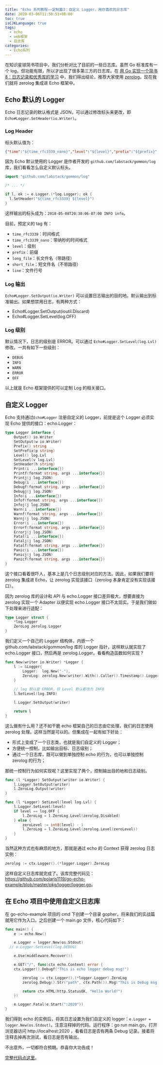 ```yaml
---
title: "Echo 系列教程——定制篇3：自定义 Logger，用你喜欢的日志库"
date: 2020-03-06T11:50:51+08:00
toc: true
isCJKLanguage: true
tags: 
  - echo
  - web框架
  - 日志库
categories:
  - Echo系列
---
```


在知识星球简书项目中，我们分析对比了目前的一些日志库。虽然 Go 标准库有一个 log，但功能有限，所以才出现了很多第三方的日志库。在 [用 Go 实现一个简书 8：日志记录和优秀库的学习](https://studygolang.com/topics/10625) 中，我们得出结论，推荐大家使用 [zerolog](https://github.com/rs/zerolog)。现在我们就将 zerolog 集成进 Echo 框架中。

## Echo 默认的 Logger

Echo 日志记录的默认格式是 JSON，可以通过修改标头来更改，即 `Echo#Logger.SetHeader(io.Writer)`。

### Log Header

标头默认值为：

```json
{"time":"${time_rfc3339_nano}","level":"${level}","prefix":"${prefix}","file":"${short_file}","line":"${line}"}
```

因为 Echo 默认使用的 Logger 是作者开发的 `github.com/labstack/gommon/log` 库，我们看看怎么自定义默认标头。

```go
import "github.com/labstack/gommon/log"

/* ... */

if l, ok := e.Logger.(*log.Logger); ok {
  l.SetHeader("${time_rfc3339} ${level}")
}
```

这样输出的标头成为：`2018-05-08T20:30:06-07:00 INFO info`。

目前，预定义的 tag 有：

- `time_rfc3339`：时间格式
- `time_rfc3339_nano`：带纳秒的时间格式
- `level`：级别
- `prefix`：前缀
- `long_file`：长文件名（带路径）
- `short_file`：短文件名（不带路径）
- `line`：文件行号

### Log 输出

`Echo#Logger.SetOutput(io.Writer)` 可以设置日志输出的目的地。默认输出到标准输出。如果想禁用日志，有两种方式：

- Echo#Logger.SetOutput(ioutil.Discard)
- Echo#Logger.SetLevel(log.OFF)

### Log 级别

默认情况下，日志的级别是 ERROR。可以通过 `Echo#Logger.SetLevel(log.Lvl)` 修改。一共有如下一些级别：

- `DEBUG`
- `INFO`
- `WARN`
- `ERROR`
- `OFF`

以上就是 Echo 框架提供的可以定制 Log 的相关接口。

## 自定义 Logger

Echo 支持通过`Echo#Logger` 注册自定义的 Logger，前提是这个 Logger 必须实现 Echo 提供的接口：echo.Logger：

```go
type Logger interface {
    Output() io.Writer
    SetOutput(w io.Writer)
    Prefix() string
    SetPrefix(p string)
    Level() log.Lvl
    SetLevel(v log.Lvl)
    SetHeader(h string)
    Print(i ...interface{})
    Printf(format string, args ...interface{})
    Printj(j log.JSON)
    Debug(i ...interface{})
    Debugf(format string, args ...interface{})
    Debugj(j log.JSON)
    Info(i ...interface{})
    Infof(format string, args ...interface{})
    Infoj(j log.JSON)
    Warn(i ...interface{})
    Warnf(format string, args ...interface{})
    Warnj(j log.JSON)
    Error(i ...interface{})
    Errorf(format string, args ...interface{})
    Errorj(j log.JSON)
    Fatal(i ...interface{})
    Fatalj(j log.JSON)
    Fatalf(format string, args ...interface{})
    Panic(i ...interface{})
    Panicj(j log.JSON)
    Panicf(format string, args ...interface{})
}
```

这个接口看着很吓人，基本上是几个日志级别对应的方法。因此，如果我们要将 zerolog 集成进 Echo，让 zerolog 实现该接口（zerolog 本身肯定没有实现该接口）。

因为 zerolog 库的设计和 API 与 echo.Logger 接口差异极大，想要直接为 zerolog 实现一个 Adapter 以便实现 echo.Logger 接口不太现实。于是我们做如下处理来进行适配：

```go
type Logger struct {
	*log.Logger
	ZeroLog zerolog.Logger
}
```

我们定义一个自己的 Logger 结构体，内嵌一个 github.com/labstack/gommon/log 库的 Logger 指针，这样默认就实现了 echo.Logger 接口，然后再是 zerolog.Logger。看看构造函数如何实现？

```go
func New(writer io.Writer) *Logger {
	l := &Logger{
		Logger:  log.New("-"),
		ZeroLog: zerolog.New(writer).With().Caller().Timestamp().Logger(),
	}
  
	// log 默认是 ERROR，将 Level 默认都改为 INFO
	l.SetLevel(log.INFO)

	l.Logger.SetOutput(writer)

	return l
}
```

这么做有什么用？还不如干脆 echo 框架自己的日志由它处理，我们的日志使用 zerolog 处理。这样当然是可以的。但集成在一起有如下好处：

- 形式上变成了一个日志类，也就是我们自定义的 Logger；
- 方便统一控制，比如输出目标、日志级别；
- 通过一个日志库，既可以做到单独控制 echo 的行为，也可以单独控制 zerolog 的行为；

那统一控制行为如何实现呢？这里实现了两个，控制输出目的地和日志级别。

```go
func (l *Logger) SetOutput(writer io.Writer) {
	l.Logger.SetOutput(writer)
	l.ZeroLog.Output(writer)
}

func (l *Logger) SetLevel(level log.Lvl) {
	l.Logger.SetLevel(level)
	if level == log.OFF {
		l.ZeroLog = l.ZeroLog.Level(zerolog.Disabled)
	} else {
		zeroLevel := int8(level) - 1
		l.ZeroLog = l.ZeroLog.Level(zerolog.Level(zeroLevel))
	}
}
```

当然这种方式也有麻烦的地方，那就是通过 echo 的 Context 获得 zerolog 日志实例：

```go
zerolog := ctx.Logger().(*logger.Logger).ZeroLog
```

这样自定义日志库就完成了。该库完整代码见：<https://github.com/polaris1119/go-echo-example/blob/master/pkg/logger/logger.go>。

## 在 Echo 项目中使用自定义日志库

在 go-echo-example 项目的 cmd 下创建一个目录 gopher，将来我们的实战篇就用它作为入口。之后创建一个 main.go 文件，核心代码如下：

```go
func main() {
	e := echo.New()

	e.Logger = logger.New(os.Stdout)
  // e.Logger.SetLevel(log.DEBUG)

	e.Use(middleware.Recover())

	e.GET("/", func(ctx echo.Context) error {
    ctx.Logger().Debugf("This is echo logger debug msg!")

		zerolog := ctx.Logger().(*logger.Logger).ZeroLog
		zerolog.Debug().Str("path", ctx.Path()).Msg("This is Debug msg!")

		return ctx.HTML(http.StatusOK, "Hello World!")
	})

	e.Logger.Fatal(e.Start(":2020"))
}
```

我们得到 echo 的实例后，将其日志设置为我们自定义的 logger：`e.Logger = logger.New(os.Stdout)`。注意注释掉的代码。运行程序：go run main.go，打开浏览器访问 http://localhost:2020 ，看看日志是否有两条 Debug 记录。接着将注释去掉再次测试，看日志是否有输出。

不出意外，一切都符合预期。恭喜你大功告成！

[完整代码点这里](https://github.com/polaris1119/go-echo-example/tree/091967f4bea4a3f9ee7c20411f15287d2c950e02)。


